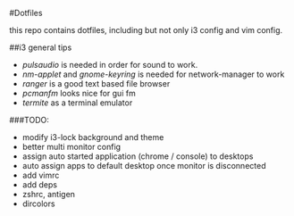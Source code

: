 #Dotfiles

this repo contains dotfiles, including but not only i3 config and vim config.

##i3 general tips
- *pulsaudio* is needed in order for sound to work.
- *nm-applet* and *gnome-keyring* is needed for network-manager to work
- *ranger* is a good text based file browser
- *pcmanfm* looks nice for gui fm
- *termite* as a terminal emulator

###TODO:
* modify i3-lock background and theme
* better multi monitor config
* assign auto started application (chrome / console) to desktops
* auto assign apps to default desktop once monitor is disconnected
* add vimrc
* add deps
* zshrc, antigen
* dircolors
